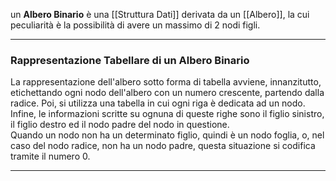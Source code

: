 un **Albero Binario** è una [[Struttura Dati]] derivata da un [[Albero]], la cui peculiarità è la possibilità di avere un massimo di $2$ nodi figli.<br />

--------------------------------------------------------------

### Rappresentazione Tabellare di un Albero Binario ###

La rappresentazione dell'albero sotto forma di tabella avviene, innanzitutto, etichettando ogni nodo dell'albero con un numero crescente, partendo dalla radice. Poi, si utilizza una tabella in cui ogni riga è dedicata ad un nodo.<br />
Infine, le informazioni scritte su ognuna di queste righe sono il figlio sinistro, il figlio destro ed il nodo padre del nodo in questione.<br />
Quando un nodo non ha un determinato figlio, quindi è un nodo foglia, o, nel caso del nodo radice, non ha un nodo padre, questa situazione si codifica tramite il numero $0$.<br />

--------------------------------------------------------------

